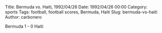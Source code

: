 Title: Bermuda vs. Haiti, 1992/04/26
Date: 1992/04/26 00:00
Category: sports
Tags: football, football scores, Bermuda, Haiti
Slug: bermuda-vs-haiti
Author: carbonero


Bermuda 1 - 0 Haiti
